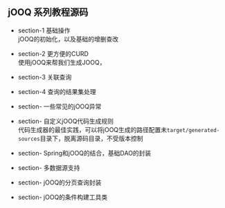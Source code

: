 ## jOOQ 系列教程源码

- section-1 基础操作   
jOOQ的初始化，以及基础的增删查改 

- section-2 更方便的CURD    
使用jOOQ来帮我们生成JOOQ，

- section-3 关联查询

- section-4 查询的结果集处理

- section- 一些常见的jOOQ异常

- section- 自定义jOOQ代码生成规则      
代码生成器的最佳实践，可以将jOOQ生成的路径配置未`target/generated-sources`目录下，脱离源码目录，不受版本控制

- section-  Spring和jOOQ的结合，基础DAO的封装

- section-  多数据源支持

- section-  jOOQ的分页查询封装

- section-  jOOQ的条件构建工具类
